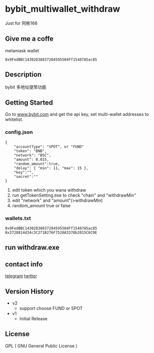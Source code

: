 # bybit_multiwallet_withdraw
Just for 阿彬168

## Give me a coffe 

metamask wallet
```
0x9FedBBC14302838837284595504Ff15487A5ac85
```

## Description

bybit 多地址提幣功能

## Getting Started
Go to www.bybit.com and get the api key, set multi-wallet addresses to whitelist.

### config.json
```
{
    "accountType": "SPOT", or "FUND"
    "token": "BNB",
    "network": "BSC",
    "amount": 0.015,
    "random_amount":true,
    "delay": { "min": 11, "max": 15 },
    "key":"",
    "secret":""
}
```
1. edit token which you wana withdraw
2. run getTokenSetting.exe to check "chain" and "withdrawMin"
3. edit "network" and "amount"(>withdrawMin)
4. random_amount true or false

### wallets.txt
```
0x9FedBBC14302838837284595504Ff15487A5ac85
0x3728814d34c3C271B276F7528A3370b2015C6C9E
```

## run withdraw.exe

## contact info

[telegram](https://t.me/liiiztw)
[twitter](https://twitter.com/game_liiiz)

## Version History
* v2
    * support choose FUND or SPOT
* v1
    * Initial Release

## License

GPL ( GNU General Public License )
